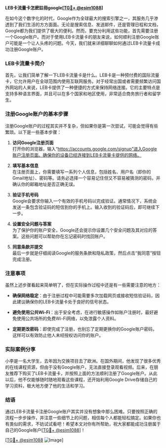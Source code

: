 **LEB卡流量卡怎麽註冊google[[TG💪+ @esim1088](https://t.me/s/esim1088)]**

在如今这个数字化的时代，Google作为全球最大的搜索引擎之一，其服务几乎渗透到了我们生活的方方面面。无论是搜索信息、发送邮件，还是管理日程和文档，Google都为我们提供了极大的便利。然而，要充分利用这些功能，首先需要注册一个Google账户。而对于使用LEB卡流量卡的朋友来说，如何顺利注册Google账户可能是一个让人头疼的问题。今天，我们就来详细聊聊如何通过LEB卡流量卡成功注册Google账户。

### LEB卡流量卡简介

首先，让我们简单了解一下LEB卡流量卡是什么。LEB卡是一种预付费的国际流量卡，它允许用户在全球范围内使用互联网服务。对于经常出国或者需要频繁访问国外网站的人来说，LEB卡提供了一种便捷的方式来保持网络连接。它的主要特点是支持多种语言界面，并且可以在多个国家和地区使用，非常适合商务旅行者和留学生。

### 注册Google账户的基本步骤

注册Google账户的过程其实并不复杂，但如果你是第一次尝试，可能会觉得有些繁琐。以下是一些基本步骤：

1. **访问Google注册页面**  
   打开你的浏览器，输入“https://accounts.google.com/signup”进入Google账户注册页面。确保你的设备已经连接到LEB卡流量卡提供的网络。

2. **填写基本信息**  
   在注册页面上，你需要填写一系列个人信息，包括姓名、用户名（即你的Gmail地址）、密码等。请务必选择一个容易记住但又不容易被猜测的密码，并确认你的邮箱地址是否正确无误。

3. **验证手机号码**  
   Google会要求你输入一个有效的手机号码以完成验证。通常情况下，系统会发送一条包含验证码的短信到你的手机上。输入收到的验证码后，即可继续下一步。

4. **设置安全问题与答案**  
   为了保护你的账户安全，Google还会提示你设置几个安全问题及其对应的答案。这些问题可以帮助你在忘记密码时找回账户。

5. **同意条款并提交**  
   最后一步就是仔细阅读Google的服务条款和隐私政策，然后点击“我同意”按钮完成注册。

### 注意事项

虽然上述步骤看起来简单明了，但在实际操作过程中还是有一些需要注意的地方：

- **确保网络稳定**：由于注册过程中可能需要多次加载网页或接收短信验证码，因此建议确保你的LEB卡流量卡处于良好的信号状态。
  
- **避免使用公共Wi-Fi**：出于安全考虑，在进行敏感操作如账户注册时，最好避免使用公共场所的免费Wi-Fi网络，以免泄露个人资料。

- **定期更改密码**：即使完成了注册，也别忘了定期更换你的Google账户密码，这样可以有效防止他人未经授权访问你的账户。

### 实际案例分享

小李是一名大学生，去年因为交换项目去了欧洲。在国外期间，他发现了很多优秀的在线课程资源，但由于没有Google账户，无法直接登录观看视频。后来，在朋友推荐下购买了LEB卡流量卡，并按照上面的方法顺利注册了Google账户。从此以后，他不仅能够随时随地观看这些课程，还开始利用Google Drive存储自己的学习资料，极大地方便了他的生活和学习。

### 结语

通过LEB卡流量卡注册Google账户其实并没有想象中那么困难。只要按照正确的流程一步步操作，并注意一些细节上的问题，相信每个人都能轻松搞定。如果你也有类似的需求，不妨试试看吧！希望本文对你有所帮助，祝大家都能成功注册属于自己的Google账户[[TG💪+ @esim1088](https://t.me/s/esim1088)]！

[[TG💪+ @esim1088](https://t.me/s/esim1088) ![Image](https://i.postimg.cc/4NQfJmqS/Snipaste-2025-05-13-00-14-12.png)]